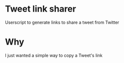 # Tweet link sharer
Userscript to generate links to share a tweet from Twitter
# Why
I just wanted a simple way to copy a Tweet's link
